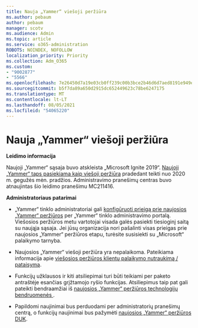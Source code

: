 ```yaml
---
title: Nauja „Yammer“ viešoji peržiūra
ms.author: pebaum
author: pebaum
manager: scotv
ms.audience: Admin
ms.topic: article
ms.service: o365-administration
ROBOTS: NOINDEX, NOFOLLOW
localization_priority: Priority
ms.collection: Adm_O365
ms.custom:
- "9002877"
- "5566"
ms.openlocfilehash: 7e26450d7a19e03cb0ff239c00b3bce2b46d6d7aed8191e949ef6c0711aa9035
ms.sourcegitcommit: b5f7da89a650d2915dc652449623c78be6247175
ms.translationtype: MT
ms.contentlocale: lt-LT
ms.lasthandoff: 08/05/2021
ms.locfileid: "54065220"
---
```

# <a name="new-yammer-public-preview"></a>Nauja „Yammer“ viešoji peržiūra

**Leidimo informacija**

Naujoji „Yammer“ sąsaja buvo atskleista „Microsoft Ignite 2019“. [Naujoji „Yammer“ taps pasiekiama kaip viešoji peržiūra](https://docs.microsoft.com/yammer/get-started-with-yammer/newyammer-faq) pradedant teikti nuo 2020 m. gegužės mėn. pradžios. Administravimo pranešimų centras buvo atnaujintas šio leidimo pranešimu MC211416.

**Administratoriaus patarimai**

- „Yammer“ tinklo administratoriai gali [konfigūruoti prieigą prie naujosios „Yammer“ peržiūros](https://docs.microsoft.com/yammer/get-started-with-yammer/administrative-settings-opt-in-newyammer) per „Yammer“ tinklo administravimo portalą. Viešosios peržiūros metu vartotojai visada galės pasiekti tiesioginį saitą su naująja sąsaja. Jei jūsų organizacija nori pašalinti visas prieigas prie naujosios „Yammer“ peržiūros etapu, turėsite susisiekti su „Microsoft“ palaikymo tarnyba.

- Naujosios „Yammer“ viešoji peržiūra yra nepalaikoma. Pateikiama informacija apie [viešosios peržiūros klientų palaikymo nutraukimą / pataisymą](https://docs.microsoft.com/yammer/get-started-with-yammer/newyammer-faq#yammer-preview-customer-support).

- Funkcijų užklausos ir kiti atsiliepimai turi būti teikiami per paketo antraštėje esančias grįžtamojo ryšio funkcijas. Atsiliepimus taip pat gali pateikti bendraamžiai iš [ naujosios „Yammer“ peržiūros technologijų bendruomenės ](https://techcommunity.microsoft.com/t5/new-yammer-preview/bd-p/NewYammerPreview).

- Papildomi naujinimai bus perduodami per administratorių pranešimų centrą, o funkcijų naujinimai bus pažymėti [naujosios „Yammer“ peržiūros DUK](https://docs.microsoft.com/yammer/get-started-with-yammer/newyammer-faq).

